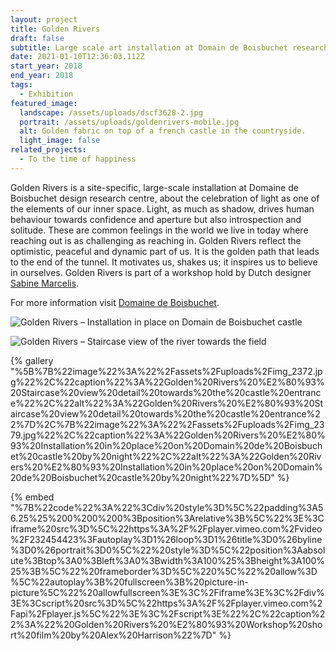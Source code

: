 ```yaml
---
layout: project
title: Golden Rivers
draft: false
subtitle: Large scale art installation at Domain de Boisbuchet research center
date: 2021-01-10T12:36:03.112Z
start_year: 2018
end_year: 2018
tags:
  - Exhibition
featured_image:
  landscape: /assets/uploads/dscf3628-2.jpg
  portrait: /assets/uploads/goldenrivers-mobile.jpg
  alt: Golden fabric on top of a french castle in the countryside.
  light_image: false
related_projects:
  - To the time of happiness
---
```

Golden Rivers is a site-specific, large-scale installation at Domaine de Boisbuchet design research centre, about the celebration of light as one of the elements of our inner space. Light, as much as shadow, drives human behaviour towards confidence and aperture but also introspection and solitude. These are common feelings in the world we live in today where reaching out is as challenging as reaching in. Golden Rivers reflect the optimistic, peaceful and dynamic part of us. It is the golden path that leads to the end of the tunnel. It motivates us, shakes us; it inspires us to believe in ourselves. Golden Rivers is part of a workshop hold by Dutch designer [Sabine Marcelis](https://sabinemarcelis.com/).

For more information visit [Domaine de Boisbuchet](https://www.boisbuchet.org/workshop/exploring-light/).

![Golden Rivers – Installation in place on Domain de Boisbuchet castle](/assets/uploads/dscf3638.jpg "Golden Rivers – Installation in place on Domain de Boisbuchet castle")

![Golden Rivers – Staircase view of the river towards the field](/assets/uploads/stairs.jpg "Golden Rivers – Staircase view of the river looking at the field")

{% gallery "%5B%7B%22image%22%3A%22%2Fassets%2Fuploads%2Fimg_2372.jpg%22%2C%22caption%22%3A%22Golden%20Rivers%20%E2%80%93%20Staircase%20view%20detail%20towards%20the%20castle%20entrance%22%2C%22alt%22%3A%22Golden%20Rivers%20%E2%80%93%20Staircase%20view%20detail%20towards%20the%20castle%20entrance%22%7D%2C%7B%22image%22%3A%22%2Fassets%2Fuploads%2Fimg_2379.jpg%22%2C%22caption%22%3A%22Golden%20Rivers%20%E2%80%93%20Installation%20in%20place%20on%20Domain%20de%20Boisbuchet%20castle%20by%20night%22%2C%22alt%22%3A%22Golden%20Rivers%20%E2%80%93%20Installation%20in%20place%20on%20Domain%20de%20Boisbuchet%20castle%20by%20night%22%7D%5D" %}

{% embed "%7B%22code%22%3A%22%3Cdiv%20style%3D%5C%22padding%3A56.25%25%200%200%200%3Bposition%3Arelative%3B%5C%22%3E%3Ciframe%20src%3D%5C%22https%3A%2F%2Fplayer.vimeo.com%2Fvideo%2F232454423%3Fautoplay%3D1%26loop%3D1%26title%3D0%26byline%3D0%26portrait%3D0%5C%22%20style%3D%5C%22position%3Aabsolute%3Btop%3A0%3Bleft%3A0%3Bwidth%3A100%25%3Bheight%3A100%25%3B%5C%22%20frameborder%3D%5C%220%5C%22%20allow%3D%5C%22autoplay%3B%20fullscreen%3B%20picture-in-picture%5C%22%20allowfullscreen%3E%3C%2Fiframe%3E%3C%2Fdiv%3E%3Cscript%20src%3D%5C%22https%3A%2F%2Fplayer.vimeo.com%2Fapi%2Fplayer.js%5C%22%3E%3C%2Fscript%3E%22%2C%22caption%22%3A%22%20Golden%20Rivers%20%E2%80%93%20Workshop%20short%20film%20by%20Alex%20Harrison%22%7D" %}